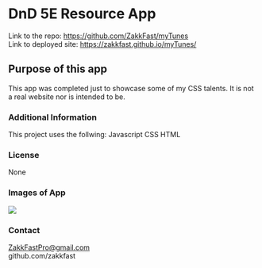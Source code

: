 # DnD 5E Resource App
 Link to the repo: https://github.com/ZakkFast/myTunes<br>
 Link to deployed site: https://zakkfast.github.io/myTunes/

## Purpose of this app
This app was completed just to showcase some of my CSS talents. It is not a real website nor is intended to be.

### Additional Information
This project uses the follwing:
Javascript
CSS
HTML

### License 
None

### Images of App
<img src="assets/images/myTunes.gif">


### Contact
ZakkFastPro@gmail.com<br>
github.com/zakkfast
